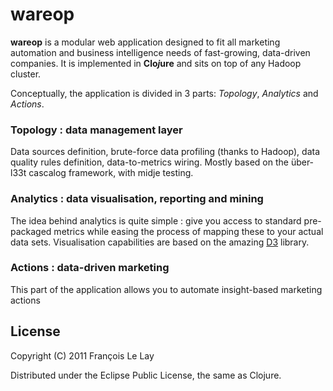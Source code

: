 # wareop

**wareop** is a modular web application designed to fit all marketing automation and business intelligence needs of fast-growing, data-driven companies. It is implemented in <b>Clo<i>j</i>ure</b> and sits on top of any Hadoop cluster.     

Conceptually, the application is divided in 3 parts: *Topology*, *Analytics* and *Actions*.

### Topology : data management layer

Data sources definition, brute-force data profiling (thanks to Hadoop), data quality rules definition, data-to-metrics wiring.
Mostly based on the über-l33t cascalog framework, with midje testing.

### Analytics : data visualisation, reporting and mining

The idea behind analytics is quite simple : give you access to standard pre-packaged metrics while easing the process of mapping these to your actual data sets. Visualisation capabilities are based on the amazing [D3](https://github.com/mbostock/d3) library.

### Actions : data-driven marketing

This part of the application allows you to automate insight-based marketing actions  

## License

Copyright (C) 2011 François Le Lay

Distributed under the Eclipse Public License, the same as Clojure.

